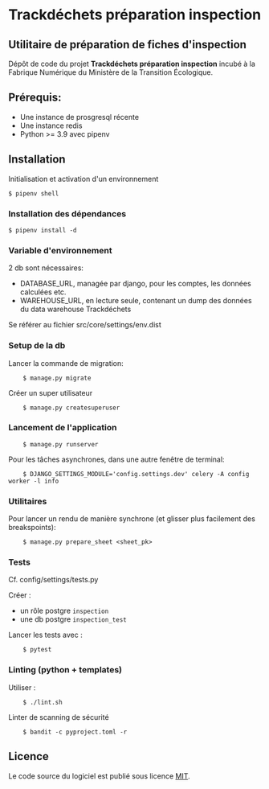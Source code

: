 # Trackdéchets préparation inspection

## Utilitaire de préparation de fiches d'inspection

Dépôt de code du projet **Trackdéchets préparation inspection** incubé à la Fabrique Numérique du Ministère de la
Transition Écologique.

## Prérequis:

- Une instance de prosgresql récente
- Une instance redis
- Python >= 3.9 avec pipenv

## Installation

Initialisation et activation d'un environnement

```
$ pipenv shell
```

### Installation des dépendances

```
$ pipenv install -d
```

### Variable d'environnement

2 db sont nécessaires:
- DATABASE_URL, managée par django, pour les comptes, les données calculées etc.
- WAREHOUSE_URL, en lecture seule, contenant un dump des données du data warehouse Trackdéchets

Se référer au fichier src/core/settings/env.dist

### Setup de la db

Lancer la commande de migration:

```
    $ manage.py migrate
```

Créer un super utilisateur

```
    $ manage.py createsuperuser
```

### Lancement de l'application

```
    $ manage.py runserver
```

Pour les tâches asynchrones, dans une autre fenêtre de terminal:

```
    $ DJANGO_SETTINGS_MODULE='config.settings.dev' celery -A config worker -l info
```

### Utilitaires

Pour lancer un rendu de manière synchrone (et glisser plus facilement des breakspoints):

```
    $ manage.py prepare_sheet <sheet_pk>
```


### Tests

Cf. config/settings/tests.py

Créer :
- un rôle postgre `inspection`
- une db postgre `inspection_test`

Lancer les tests avec :

```
    $ pytest
```


### Linting (python + templates)

Utiliser :

```
    $ ./lint.sh
```

Linter de scanning de sécurité

```
    $ bandit -c pyproject.toml -r
```

## Licence

Le code source du logiciel est publié sous licence [MIT](https://fr.wikipedia.org/wiki/Licence_MIT).
